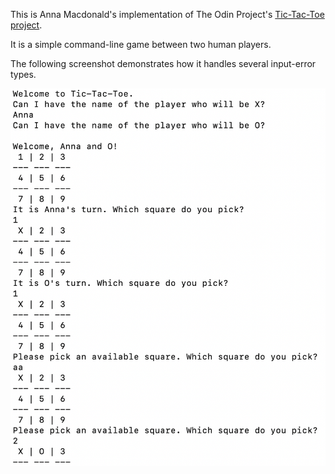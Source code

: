This is Anna Macdonald's implementation of The Odin Project's [Tic-Tac-Toe project](https://www.theodinproject.com/courses/ruby-programming/lessons/oop).

It is a simple command-line game between two human players. 

The following screenshot demonstrates how it handles several input-error types.


![screenshot of tic-tac-toe](ScreenShot.png)